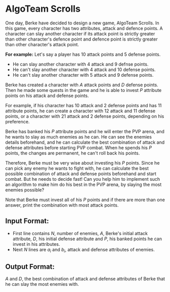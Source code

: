 # AlgoTeam Scrolls

One day, Berke have decided to design a new game, AlgoTeam Scrolls. In this game, every character has two attributes, attack and defence points. A character can slay another character if its attack point is strictly greater than other character's defence point and defence point is strictly greater than other character's attack point.

**For example:**
Let's say a player has 10 attack points and 5 defense points.

- He can slay another character with 4 attack and 9 defnse points.
- He can't slay another character with 4 attack and 10 defense points.
- He can't slay another character with 5 attack and 9 defense points.

Berke has created a character with $A$ attack points and $D$ defense points. Then he made some quests in the game and he is able to invest $P$ attribute points on his attack and defense points.

For example, if his character has 10 attack and 2 defense points and has 11 attribute points, he can create a character with 12 attack and 11 defense points, or a character with 21 attack and 2 defense points, depending on his preference.

Berke has banked his $P$ attribute points and he will enter the PVP arena, and he wants to slay as much enemies as he can. He can see the enemies details beforehand, and he can calculate the best combination of attack and defense attributes before starting PVP combat. When he spends his $P$ points, the changes are permanent, he can't roll back his points.

Therefore, Berke must be very wise about investing his $P$ points. Since he can pick any enemy he wants to fight with, he can calculate the best possible combination of attack and defense points beforehand and start combat. But he needs to decide fast! Can you help him to implement such an algorithm to make him do his best in the PVP arena, by slaying the most enemies possible?

Note that Berke must invest all of his $P$ points and if there are more than one answer, print the combination with most attack points.

## Input Format:

- First line contains $N$, number of enemies, $A$, Berke's initial attack attribute, $D$, his initial defense attribute and $P$, his banked points he can invest in his attributes.
- Next $N$ lines are $a_i$ and $b_i$, attack and defense attributes of enemies.

## Output Format:

$A$ and $D$, the best combination of attack and defense attributes of Berke that he can slay the most enemies with.


